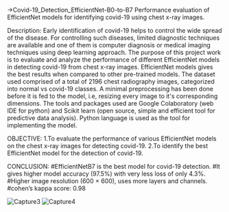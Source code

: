 ->Covid-19_Detection_EfficientNet-B0-to-B7
Performance evaluation of EfficientNet models for identifying covid-19 using chest x-ray images.

Description: Early identification of covid-19 helps to control the wide spread of the disease. For controlling such diseases, limited diagnostic techniques are available and one of them is computer diagnosis or medical imaging techniques using deep learning approach. The purpose of this project work is to evaluate and analyze the performance of different EfficientNet models in detecting covid-19 from chest x-ray images. EfficientNet models gives the best results when compared to other pre-trained models. The dataset used comprised of a total of 2196 chest radiography images, categorized into normal vs covid-19 classes. A minimal preprocessing has been done before it is fed to the model, i.e, resizing every image to it's corresponding dimensions. The tools and packages used are Google Colaboratory (web IDE for python) and Scikit learn (open source, simple and efficient tool for predictive data analysis). Python language is used as the tool for implementing the model.

OBJECTIVE:
1.To evaluate the performance of various EfficientNet models
on the chest x-ray images for detecting covid-19.
2.To identify the best EfficientNet model for the detection of
covid-19.

CONCLUSION:
#EfficientNetB7 is the best model for covid-19 detection.
#It gives higher model accuracy (97.5%) with very less loss of
only 4.3%.
#Higher image resolution (600 × 600), uses more layers and
channels.
#cohen’s kappa score: 0.98


![Capture3](https://user-images.githubusercontent.com/118710462/209948622-14772665-ecac-4277-8331-ffe9a41315ba.PNG)
![Capture4](https://user-images.githubusercontent.com/118710462/209948648-c868e708-49d6-4018-96a5-5f27b0d2427c.PNG)

